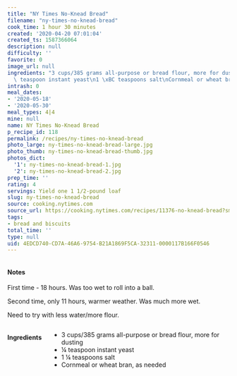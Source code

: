 ```yaml
---
title: "NY Times No-Knead Bread"
filename: "ny-times-no-knead-bread"
cook_time: 1 hour 30 minutes
created: '2020-04-20 07:01:04'
created_ts: 1587366064
description: null
difficulty: ''
favorite: 0
image_url: null
ingredients: "3 cups/385 grams all-purpose or bread flour, more for dusting\n\xBC\
  \ teaspoon instant yeast\n1 \xBC teaspoons salt\nCornmeal or wheat bran, as needed"
intrash: 0
meal_dates:
- '2020-05-18'
- '2020-05-30'
meal_types: 4|4
mine: null
name: NY Times No-Knead Bread
p_recipe_id: 118
permalink: /recipes/ny-times-no-knead-bread
photo_large: ny-times-no-knead-bread-large.jpg
photo_thumb: ny-times-no-knead-bread-thumb.jpg
photos_dict:
  '1': ny-times-no-knead-bread-1.jpg
  '2': ny-times-no-knead-bread-2.jpg
prep_time: ''
rating: 4
servings: Yield one 1 1/2-pound loaf
slug: ny-times-no-knead-bread
source: cooking.nytimes.com
source_url: https://cooking.nytimes.com/recipes/11376-no-knead-bread?smid=ck-recipe-iOS-share
tags:
- bread and biscuits
total_time: ''
type: null
uid: 4EDCD740-CD7A-46A6-9754-B21A1869F5CA-32311-0000117B166F0546
---
```

<div class="large-8 medium-7 columns" id="writeup">		<div id="notes"><h4>Notes</h4>
<div class="box box-notes"><p>First time - 18 hours. Was too wet to roll into a ball.</p>
<p>Second time, only 11 hours, warmer weather. Was much more wet.</p>
<p>Need to try with less water/more flour.</p>
</div></div>	</div><!-- #writeup -->
</div><!-- #row-one -->
<div class="row" id="row-two">	<div class="medium-4 small-5 columns" id="ingredients"><h4>Ingredients</h4><div class="box box-ingredients content"><ul>
<li>3 cups/385 grams all-purpose or bread flour, more for dusting</li>
<li>¼ teaspoon instant yeast</li>
<li>1 ¼ teaspoons salt</li>
<li>Cornmeal or wheat bran, as needed</li>
</ul>
</div>	</div>	<div class="medium-6 small-7 columns" id="directions">	</div>